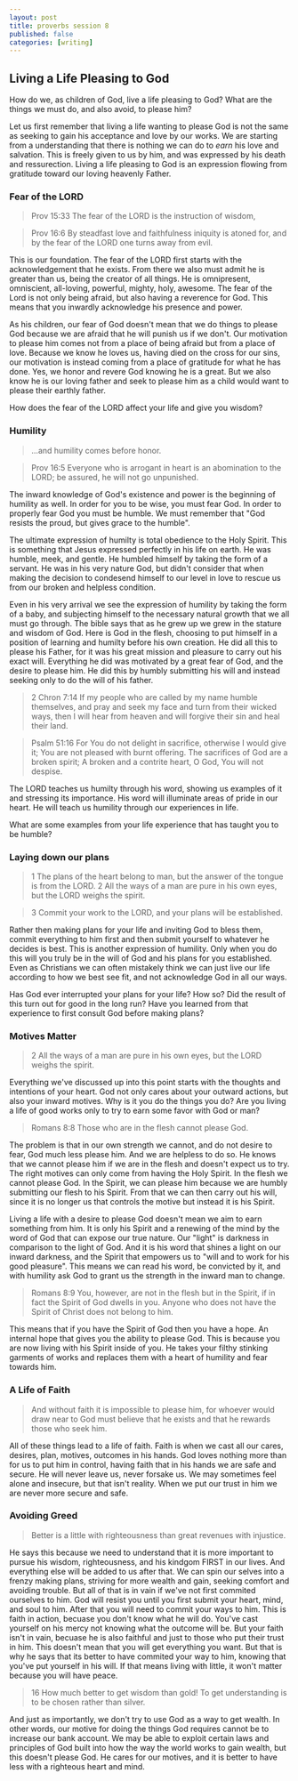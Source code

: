 ```yaml
---
layout: post
title: proverbs session 8
published: false
categories: [writing]
---
```


## Living a Life Pleasing to God

How do we, as children of God, live a life pleasing to God?  What are the things we must do, and also avoid, to please him?

Let us first remember that living a life wanting to please God is not the same as seeking to gain his acceptance and love by our works.  We are starting from a understanding that there is nothing we can do to _earn_ his love and salvation.  This is freely given to us by him, and was expressed by his death and ressurection.  Living a life pleasing to God is an expression flowing from gratitude toward our loving heavenly Father.

### Fear of the LORD

> Prov 15:33 The fear of the LORD is the instruction of wisdom,

> Prov 16:6 By steadfast love and faithfulness iniquity is atoned for, and by the fear of the LORD one turns away from evil.

This is our foundation.  The fear of the LORD first starts with the acknowledgement that he exists.  From there we also must admit he is greater than us, being the creator of all things.  He is omnipresent, omniscient, all-loving, powerful, mighty, holy, awesome.  The fear of the Lord is not only being afraid, but also having a reverence for God.  This means that you inwardly acknowledge his presence and power.

As his children, our fear of God doesn't mean that we do things to please God because we are afraid that he will punish us if we don't. Our motivation to please him comes not from a place of being afraid but from a place of love.  Because we know he loves us, having died on the cross for our sins, our motivation is instead coming from a place of gratitude for what he has done.  Yes, we honor and revere God knowing he is a great.  But we also know he is our loving father and seek to please him as a child would want to please their earthly father.

How does the fear of the LORD affect your life and give you wisdom?

### Humility

> ...and humility comes before honor.

> Prov 16:5 Everyone who is arrogant in heart is an abomination to the LORD;
be assured, he will not go unpunished.

The inward knowledge of God's existence and power is the beginning of humility as well.  In order for you to be wise, you must fear God.  In order to properly fear God you must be humble.   We must remember that "God resists the proud, but gives grace to the humble".

The ultimate expression of humilty is total obedience to the Holy Spirit.  This is something that Jesus expressed perfectly in his life on earth.  He was humble, meek, and gentle. He humbled himself by taking the form of a servant.  He was in his very nature God, but didn't consider that when making the decision to condesend himself to our level in love to rescue us from our broken and helpless condition.

Even in his very arrival we see the expression of humility by taking the form of a baby, and subjecting himself to the necessary natural growth that we all must go through.  The bible says that as he grew up we grew in the stature and wisdom of God.  Here is God in the flesh, choosing to put himself in a position of learning and humilty before his own creation.  He did all this to please his Father, for it was his great mission and pleasure to carry out his exact will.  Everything he did was motivated by a great fear of God, and the desire to please him.  He did this by humbly submitting his will and instead seeking only to do the will of his father.

> 2 Chron 7:14 If my people who are called by my name humble themselves, and pray and seek my face and turn from their wicked ways, then I will hear from heaven and will forgive their sin and heal their land.

> Psalm 51:16 For You do not delight in sacrifice, otherwise I would give it; You are not pleased with burnt offering. The sacrifices of God are a broken spirit; A broken and a contrite heart, O God, You will not despise.

The LORD teaches us humilty through his word, showing us examples of it and stressing its importance.  His word will illuminate areas of pride in our heart.  He will teach us humility through our experiences in life.

What are some examples from your life experience that has taught you to be humble?

### Laying down our plans

> 1 The plans of the heart belong to man, but the answer of the tongue is from the LORD. 2  All the ways of a man are pure in his own eyes, but the LORD weighs the spirit.

> 3 Commit your work to the LORD, and your plans will be established.

Rather then making plans for your life and inviting God to bless them, commit everything to him first and then submit yourself to whatever he decides is best.  This is another expression of humility.  Only when you do this will you truly be in the will of God and his plans for you established.  Even as Christians we can often mistakely think we can just live our life according to how we best see fit, and not acknowledge God in all our ways.

Has God ever interrupted your plans for your life? How so?  Did the result of this turn out for good in the long run?  Have you learned from that experience to first consult God before making plans?

### Motives Matter

> 2 All the ways of a man are pure in his own eyes, but the LORD weighs the spirit.

Everything we've discussed up into this point starts with the thoughts and intentions of your heart.  God not only cares about your outward actions, but also your inward motives.  Why is it you do the things you do?  Are you living a life of good works only to try to earn some favor with God or man?

> Romans 8:8 Those who are in the flesh cannot please God.


The problem is that in our own strength we cannot, and do not desire to fear, God much less please him.  And we are helpless to do so.  He knows that we cannot please him if we are in the flesh and doesn't expect us to try.  The right motives can only come from having the Holy Spirit.  In the flesh we cannot please God.  In the Spirit, we can please him because we are humbly submitting our flesh to his Spirit.  From that we can then carry out his will, since it is no longer us that controls the motive but instead it is his Spirit.

Living a life with a desire to please God doesn't mean we aim to earn something from him.  It is only his Spirit and a renewing of the mind by the word of God that can expose our true nature.  Our "light" is darkness in comparison to the light of God.  And it is his word that shines a light on our inward darkness, and the Spirit that empowers us to "will and to work for his good pleasure".  This means we can read his word, be convicted by it, and with humility ask God to grant us the strength in the inward man to change.


> Romans 8:9 You, however, are not in the flesh but in the Spirit, if in fact the Spirit of God dwells in you. Anyone who does not have the Spirit of Christ does not belong to him.

This means that if you have the Spirit of God then you have a hope.  An internal hope that gives you the ability to please God.  This is because you are now living with his Spirit inside of you.  He takes your filthy stinking garments of works and replaces them with a heart of humility and fear towards him.

### A Life of Faith

 > And without faith it is impossible to please him, for whoever would draw near to God must believe that he exists and that he rewards those who seek him.

All of these things lead to a life of faith.  Faith is when we cast all our cares, desires, plan, motives, outcomes in his hands.  God loves nothing more than for us to put him in control, having faith that in his hands we are safe and secure.  He will never leave us, never forsake us.  We may sometimes feel alone and insecure, but that isn't reality.  When we put our trust in him we are never more secure and safe.


### Avoiding Greed

> Better is a little with righteousness than great revenues with injustice.

He says this because we need to understand that it is more important to pursue his wisdom, righteousness, and his kindgom FIRST in our lives.  And everything else will be added to us after that.  We can spin our selves into a frenzy making plans, striving for more wealth and gain, seeking comfort and avoiding trouble.  But all of that is in vain if we've not first commited ourselves to him.  God will resist you until you first submit your heart, mind, and soul to him. After that you will need to commit your ways to him.  This is faith in action, becuase you don't know what he will do.  You've cast yourself on his mercy not knowing what the outcome will be.  But your faith isn't in vain, becuase he is also faithful and just to those who put their trust in him.  This doesn't mean that you will get everything you want.  But that is why he says that its better to have commited your way to him, knowing that you've put yourself in his will.  If that means living with little, it won't matter because you will have peace.

> 16 How much better to get wisdom than gold! To get understanding is to be chosen rather than silver.

And just as importantly, we don't try to use God as a way to get wealth.  In other words, our motive for doing the things God requires cannot be to increase our bank account.  We may be able to exploit certain laws and principles of God built into how the way the world works to gain wealth, but this doesn't please God.  He cares for our motives, and it is better to have less with a righteous heart and mind.
